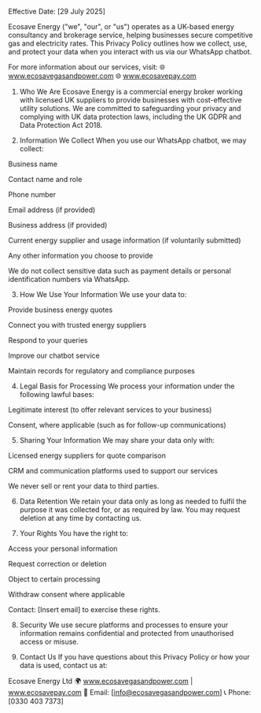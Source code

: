 Effective Date: [29 July 2025]

Ecosave Energy ("we", "our", or "us") operates as a UK-based energy consultancy and brokerage service, helping businesses secure competitive gas and electricity rates. This Privacy Policy outlines how we collect, use, and protect your data when you interact with us via our WhatsApp chatbot.

For more information about our services, visit:
🌐 www.ecosavegasandpower.com
🌐 www.ecosavepay.com

1. Who We Are
Ecosave Energy is a commercial energy broker working with licensed UK suppliers to provide businesses with cost-effective utility solutions. We are committed to safeguarding your privacy and complying with UK data protection laws, including the UK GDPR and Data Protection Act 2018.

2. Information We Collect
When you use our WhatsApp chatbot, we may collect:

Business name

Contact name and role

Phone number

Email address (if provided)

Business address (if provided)

Current energy supplier and usage information (if voluntarily submitted)

Any other information you choose to provide

We do not collect sensitive data such as payment details or personal identification numbers via WhatsApp.

3. How We Use Your Information
We use your data to:

Provide business energy quotes

Connect you with trusted energy suppliers

Respond to your queries

Improve our chatbot service

Maintain records for regulatory and compliance purposes

4. Legal Basis for Processing
We process your information under the following lawful bases:

Legitimate interest (to offer relevant services to your business)

Consent, where applicable (such as for follow-up communications)

5. Sharing Your Information
We may share your data only with:

Licensed energy suppliers for quote comparison

CRM and communication platforms used to support our services

We never sell or rent your data to third parties.

6. Data Retention
We retain your data only as long as needed to fulfil the purpose it was collected for, or as required by law. You may request deletion at any time by contacting us.

7. Your Rights
You have the right to:

Access your personal information

Request correction or deletion

Object to certain processing

Withdraw consent where applicable

Contact: [Insert email] to exercise these rights.

8. Security
We use secure platforms and processes to ensure your information remains confidential and protected from unauthorised access or misuse.

9. Contact Us
If you have questions about this Privacy Policy or how your data is used, contact us at:

Ecosave Energy Ltd
🌍 www.ecosavegasandpower.com | www.ecosavepay.com
📧 Email: [info@ecosavegasandpower.com]
📞 Phone: [0330 403 7373]

